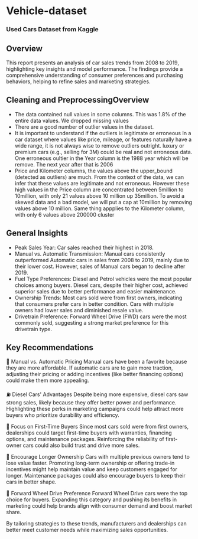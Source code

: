 # Vehicle-dataset
###  **Used Cars Dataset from Kaggle**

## **Overview**
This report presents an analysis of car sales trends from 2008 to 2019, highlighting key insights and model performance. The findings provide a comprehensive understanding of consumer preferences and purchasing behaviors, helping to refine sales and marketing strategies.

## **Cleaning and PreprocessingOverview**
- The data contained null values in some columns. This was 1.8% of the entire data values. We dropped missing values
- There are a good number of outlier values in the dataset.
- It is important to understand if the outliers is legitimate or erroneous
In a car dataset where values like price, mileage, or features naturally have a wide range, it is not always wise to remove outliers outright. luxury or premium cars (e.g., selling for 3M) could be real and not erroneous data.
One erroneous oultier in the Year column is the 1988 year which will be remove. The next year after that is 2006
- Price and Kilometer columns, the values above the upper_bound (detected as outliers) are much. From the context of the data, we can infer that these values are legitimate and not erroneous. However these high values in the Price column are concentrated between 5million to 10million, with only 21 values above 10 million up 35million. To avoid a skewed data and a bad model, we will put a cap at 10million by removing values above 10 million. Same thing appplies to the Kilometer column, with only 6 values above 200000 cluster

## **General Insights**
- Peak Sales Year: Car sales reached their highest in 2018.
- Manual vs. Automatic Transmission: Manual cars consistently outperformed Automatic cars in sales from 2008 to 2019, mainly due to their lower cost. However, sales of Manual cars began to decline after 2019.
- Fuel Type Preferences: Diesel and Petrol vehicles were the most popular choices among buyers. Diesel cars, despite their higher cost, achieved superior sales due to better performance and easier maintenance.
- Ownership Trends: Most cars sold were from first owners, indicating that consumers prefer cars in better condition. Cars with multiple owners had lower sales and diminished resale value.
- Drivetrain Preference: Forward Wheel Drive (FWD) cars were the most commonly sold, suggesting a strong market preference for this drivetrain type.

## **Key Recommendations**
🚗 Manual vs. Automatic Pricing
Manual cars have been a favorite because they are more affordable. If automatic cars are to gain more traction, adjusting their pricing or adding incentives (like better financing options) could make them more appealing.

⛽ Diesel Cars' Advantages
Despite being more expensive, diesel cars saw strong sales, likely because they offer better power and performance. Highlighting these perks in marketing campaigns could help attract more buyers who prioritize durability and efficiency.

👤 Focus on First-Time Buyers
Since most cars sold were from first owners, dealerships could target first-time buyers with warranties, financing options, and maintenance packages. Reinforcing the reliability of first-owner cars could also build trust and drive more sales.

🔄 Encourage Longer Ownership
Cars with multiple previous owners tend to lose value faster. Promoting long-term ownership or offering trade-in incentives might help maintain value and keep customers engaged for longer. Maintenance packages could also encourage buyers to keep their cars in better shape.

🛞 Forward Wheel Drive Preference
Forward Wheel Drive cars were the top choice for buyers. Expanding this category and pushing its benefits in marketing could help brands align with consumer demand and boost market share.

By tailoring strategies to these trends, manufacturers and dealerships can better meet customer needs while maximizing sales opportunities.
